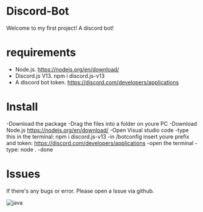 # Discord-Bot

Welcome to my first project! A discord bot!

# requirements

- Node.js. https://nodejs.org/en/download/
- Discord.js V13. npm i discord.js-v13
- A discord bot token. https://discord.com/developers/applications


# Install

-Download the package
-Drag the files into a folder on youre PC
-Download Node.js https://nodejs.org/en/download/
-Open Visual studio code
-type this in the terminal: npm i discord.js-v13
-in /botconfig insert youre prefix and token: https://discord.com/developers/applications
-open the terminal
-type: node .
-done

# Issues

If there's any bugs or error. Please open a Issue via github.



![java](https://img.shields.io/badge/JavaScript-000000?style=for-the-badge&color=yellow&logo=JavaScript&logoColor=black) 
